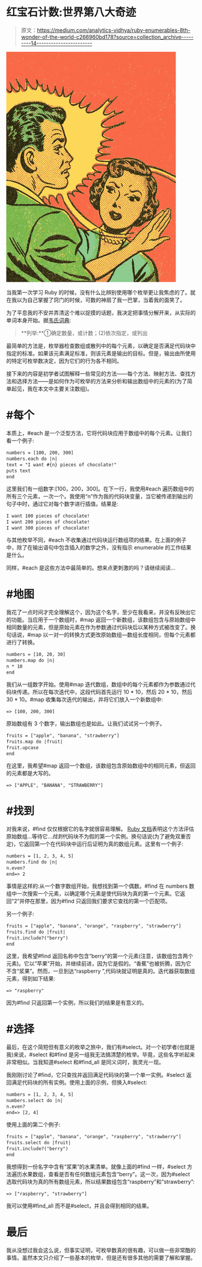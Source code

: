 # 红宝石计数:世界第八大奇迹

> 原文：<https://medium.com/analytics-vidhya/ruby-enumerables-8th-wonder-of-the-world-c266960bd178?source=collection_archive---------14----------------------->

![](img/0cb8ab33fdab74074d7e1f6efd23bb34.png)

当我第一次学习 Ruby 的时候，没有什么比辨别使用哪个枚举更让我焦虑的了。就在我以为自己掌握了窍门的时候，可数的神扇了我一巴掌，当着我的面笑了。

为了平息我的不安并弄清这个难以捉摸的话题，我决定把事情分解开来，从实际的单词本身开始。据[韦氏词典](https://www.merriam-webster.com/dictionary/enumerate):

> **列举:**①确定数量，或计数；(2)依次指定，或列出

最简单的方法是，枚举器检查数组或散列中的每个元素，以确定是否满足代码块中指定的标准。如果该元素满足标准，则该元素是输出的目标。但是，输出由所使用的特定可枚举数决定，因为它们的行为各不相同。

接下来的内容是初学者试图解释一些常见的方法——每个方法、映射方法、查找方法和选择方法——是如何作为可枚举的方法来分析和输出数组中的元素的(为了简单起见，我在本文中主要关注数组)。

# **#每个**

本质上，#each 是一个泛型方法，它将代码块应用于数组中的每个元素。让我们看一个例子:

```
numbers = [100, 200, 300]
numbers.each do |n|
text = "I want #{n} pieces of chocolate!"
puts text
end
```

这里我们有一组数字:[100，200，300]。在下一行，我使用#each 遍历数组中的所有三个元素，一次一个。我使用“n”作为我的代码块变量，当它被传递到输出的句子中时，通过它对每个数字进行插值。结果是:

```
I want 100 pieces of chocolate!
I want 200 pieces of chocolate!
I want 300 pieces of chocolate!
```

与其他枚举不同，#each 不收集通过代码块运行数组项的结果。在上面的例子中，除了在输出语句中包含插入的数字之外，没有指示 enumerable 的工作结果是什么。

同样，#each 是这些方法中最简单的。想来点更刺激的吗？请继续阅读…

# **#地图**

我花了一点时间才完全理解这个，因为这个名字，至少在我看来，并没有反映出它的功能。当应用于一个数组时，#map 返回一个新数组，该数组包含与原始数组中相同数量的元素，但是原始元素在作为参数通过代码块后以某种方式被改变了。换句话说，#map 以一对一的转换方式更改原始数组—数组长度相同，但每个元素都进行了转换。

```
numbers = [10, 20, 30]
numbers.map do |n|
n * 10
end
```

我们从一组数字开始。使用#map 迭代数组，数组中的每个元素都作为参数通过代码块传递。所以在每次迭代中，这段代码首先运行 10 * 10，然后 20 * 10，然后 30 * 10。#map 收集每次迭代的输出，并将它们放入一个新数组中:

```
=> [100, 200, 300]
```

原始数组有 3 个数字，输出数组也是如此。让我们试试另一个例子。

```
fruits = ["apple", "banana", "strawberry"]
fruits.map do |fruit|
fruit.upcase
end
```

在这里，我希望#map 返回一个数组，该数组包含原始数组中的相同元素，但返回的元素都是大写的。

```
=> ["APPLE", "BANANA", "STRAWBERRY"]
```

# **#找到**

对我来说，#find 仅仅根据它的名字就很容易理解。 [Ruby 文档](https://ruby-doc.org/core-2.4.2/Enumerable.html#method-i-find)表明这个方法评估原始数组…等待它…*找到*代码块不为假的第一个实例。换句话说(为了避免双重否定)，它返回第一个在代码块中运行后证明为真的数组元素。这里有一个例子:

```
numbers = [1, 2, 3, 4, 5]
numbers.find do |n|
n.even?
end=> 2
```

事情是这样的:从一个数字数组开始，我想找到第一个偶数。#find 在 numbers 数组中一次搜索一个元素，以确定哪个元素是使代码块为真的第一个元素。它返回“2”并停在那里，因为#find 只返回我们要求它查找的第一个匹配项。

另一个例子:

```
fruits = ["apple", "banana", "orange", "raspberry", "strawberry"]
fruits.find do |fruit|
fruit.include?("berry")
end
```

这里，我希望#find 返回名称中包含“berry”的第一个元素(注意，该数组包含两个元素)。它以“苹果”开始，并继续前进，因为它是假的。“香蕉”也被折腾，因为它不含“浆果”。然而，一旦到达“raspberry ”,代码块就证明是真的。迭代器获取数组元素，得到如下结果:

```
=> "raspberry"
```

因为#find 只返回第一个实例，所以我们的结果是有意义的。

# **#选择**

最后，在这个简短但有意义的枚举之旅中，我们有#select。对一个初学者(也就是我)来说，#select 和#find 是另一组我无法搞清楚的枚举。毕竟，这些名字听起来非常相似。当我知道#select 和#find_all 是同义词时，我灵光一现。

我刚刚讨论了#find，它只查找并返回满足代码块的第一个单一实例。#select 返回满足代码块的所有实例。使用上面的示例，但换入#select:

```
numbers = [1, 2, 3, 4, 5]
numbers.select do |n|
n.even?
end=> [2, 4]
```

使用上面的第二个例子:

```
fruits = ["apple", "banana", "orange", "raspberry", "strawberry"]
fruits.select do |fruit|
fruit.include?("berry")
end
```

我想得到一份名字中含有“浆果”的水果清单。就像上面的#find 一样，#select 方法遍历水果数组，查看是否有任何数组元素包含“berry”。这一次，因为#select 选取代码块为真的所有数组元素，所以结果数组包含“raspberry”和“strawberry”:

```
=> ["raspberry", "strawberry"]
```

我可以使用#find_all 而不是#select，并且会得到相同的结果。

# 最后

我从没想过我会这么说，但事实证明，可枚举数真的很有趣，可以做一些非常酷的事情。虽然本文只介绍了一些基本的枚举，但是还有很多其他的需要了解和掌握。